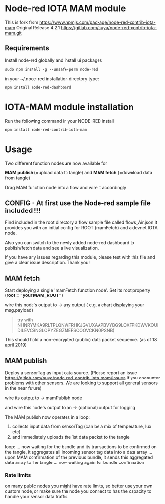 # Node-red IOTA MAM module

This is fork from https://www.npmjs.com/package/node-red-contrib-iota-mam
Original Release 4.2.1 https://gitlab.com/ouya/node-red-contrib-iota-mam.git

## Requirements

Install node-red globally and install ui packages

```
sudo npm install -g --unsafe-perm node-red
```

in your ~/.node-red installation directory type:
```
npm install node-red-dashboard

```

# IOTA-MAM module installation

Run the following command in your NODE-RED install
```
npm install node-red-contrib-iota-mam
```

# Usage

Two different function nodes are now available for

**MAM publish** (=upload data to tangle)
and
**MAM fetch** (=download data from tangle)

Drag MAM function node into a flow and wire it accordingly

## CONFIG - At first use the Node-red sample file included !!!

Find included in the root directory a flow sample file called flows_Air.json
It provides you with an initial config for ROOT (mamFetch) and a devnet IOTA node.

Also you can switch to the newly added node-red dashboard to publish/fetch data
and see a live visualization.

If you have any issues regarding this module, please test with this file and give a clear issue description. Thank you!

## MAM fetch

Start deploying a single 'mamFetch function node'.
Set its root property (**root = "your MAM_ROOT"**)

wire this node's output to
-> any output ( e.g. a chart displaying your msg.payload)

> try with NHNRYMKA9RLTPLQNWFRHKJGVUXAAPBVYBG9LOXFPKDWVKOUIDILEVCBNGLOPYZEGZMEFSCOOVCKNOPSNB)

This should hold a non-encrypted (public) data packet sequence. (as of 18 april 2019)


## MAM publish

Deploy a sensorTag as input data source.
(Please report an issue https://gitlab.com/ouya/node-red-contrib-iota-mam/issues if you encounter problems with other sensors. We are looking to support all general sensors in the near future)

wire its output to
-> mamPublish node

and wire this node's output to an
-> (optional) output for logging

The MAM publish now operates in a loop:

1)  collects input data from sensorTag (can be a mix of temperature, lux etc)
2)  and immediately uploads the 1st data packet to the tangle

loop:
  ... now waiting for the bundle and its transactions to be confirmed on the tangle, it aggregates all incoming sensor tag data into a data array ...
  upon MAM confirmation of the previous bundle, it sends this aggregated data array to the tangle
  ... now waiting again for bundle confirmation

### Rate limits
on many public nodes you might have rate limits, so better use your own custom node, or make sure the node you connect to has the capacity to handle your sensor data traffic.
